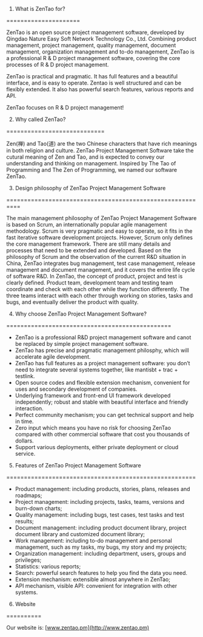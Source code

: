 1. What is ZenTao for?

=====================

ZenTao is an open source project management software, developed by Qingdao Nature Easy Soft Network Technology Co., Ltd. Combining product management, project management, quality management, document management, organization management and to-do management, ZenTao is a professional R & D project management software, covering the core processes of R & D project management. 

ZenTao is practical and pragmatic. It has full features and a beautiful interface, and is easy to operate. Zentao is well structured and can be flexibly extended. It also has powerful search features, various reports and API. 

ZenTao focuses on R & D project management!

2. Why called ZenTao?

============================

Zen(禅) and Tao(道) are the two Chinese characters that have rich meanings in both religion and culture. ZenTao Project Management Software take the cutural meaning of Zen and Tao, and is expected to convey our understanding and thinking on management. Inspired by The Tao of Programming and The Zen of Programming, we named our software ZenTao.

3. Design philosophy of ZenTao Project Management Software

==========================================================

The main management philosophy of ZenTao Project Management Software is based on Scrum, an internationally popular agile management methodology. Scrum is very pragmatic and easy to operate, so it fits in the fast iterative software development projects. However, Scrum only defines the core management framework. There are still many details and processes that need to be extended and developed. Based on the philosophy of Scrum and the observation of the current R&D situation in China, ZenTao integrates bug management, test case management, release management and document management, and it covers the entire life cycle of software R&D. In ZenTao, the concept of product, project and test is clearly defined. Product team, development team and testing team coordinate and check with each other while they function differently. The three teams interact with each other through working on stories, tasks and bugs, and eventually deliver the product with quality.

4. Why choose ZenTao Project Management Software?

===============================================

* ZenTao is a professional R&D project management software and canot be replaced by simple project management software.
* ZenTao has precise and pragmatic management philosphy, which will accelerate agile development.
* ZenTao has full features as a project management software: you don’t need to integrate several systems together, like mantisbt + trac + testlink.
* Open source codes and flexible extension mechanism, convenient for uses and secondary development of companies.
* Underlying framework and front-end UI framework developed independently; robust and stable with beautiful interface and friendly interaction.
* Perfect community mechanism; you can get technical support and help in time.
* Zero input which means you have no risk for choosing ZenTao compared with other commercial software that cost you thousands of dollars.
* Support various deployments, either private deployment or cloud service.


5. Features of ZenTao Project Management Software

======================================================

* Product management: including products, stories, plans, releases and roadmaps;
* Project management: including projects, tasks, teams, versions and burn-down charts;
* Quality management: including bugs, test cases, test tasks and test results;
* Document management: including product document library, project document library and customized document library;
* Work management: including to-do management and personal management, such as my tasks, my bugs, my story and my projects;
* Organization management: including department, users, groups and privileges;
* Statistics: various reports;
* Search: powerful search features to help you find the data you need.
* Extension mechanism: extensible almost anywhere in ZenTao;
* API mechanism, visible API: convenient for integration with other systems.

6. Website

==========

Our website is: [www.zentao.pm](http://www.zentao.pm)

